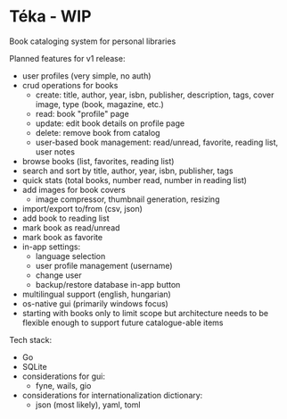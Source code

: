 # Téka - WIP

Book cataloging system for personal libraries

Planned features for v1 release:
- user profiles (very simple, no auth)
- crud operations for books
    - create: title, author, year, isbn, publisher, description, tags, 
      cover image, type (book, magazine, etc.)
    - read: book "profile" page
    - update: edit book details on profile page
    - delete: remove book from catalog
    - user-based book management: read/unread, favorite, reading list, user notes 
- browse books (list, favorites, reading list)
- search and sort by title, author, year, isbn, publisher, tags
- quick stats (total books, number read, number in reading list)
- add images for book covers
  - image compressor, thumbnail generation, resizing
- import/export to/from (csv, json)
- add book to reading list
- mark book as read/unread
- mark book as favorite
- in-app settings:
  - language selection
  - user profile management (username)
  - change user
  - backup/restore database in-app button
- multilingual support (english, hungarian)
- os-native gui (primarily windows focus)
- starting with books only to limit scope but architecture needs to be flexible enough to support future catalogue-able items

Tech stack:
- Go
- SQLite
- considerations for gui:
  - fyne, wails, gio
- considerations for internationalization dictionary:
  - json (most likely), yaml, toml